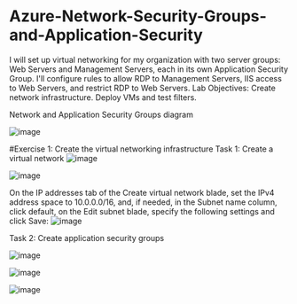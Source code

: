# Azure-Network-Security-Groups-and-Application-Security
I will set up virtual networking for my organization with two server groups: Web Servers and Management Servers, each in its own Application Security Group. I'll configure rules to allow RDP to Management Servers, IIS access to Web Servers, and restrict RDP to Web Servers.  Lab Objectives: Create network infrastructure. Deploy VMs and test filters.

Network and Application Security Groups diagram


![image](https://github.com/user-attachments/assets/b9765f2d-4e30-4d82-bf2b-1613dc7e78f5)


#Exercise 1: Create the virtual networking infrastructure
Task 1: Create a virtual network
![image](https://github.com/user-attachments/assets/addd283f-94a2-4a8d-ae84-85f061985a0b)

![image](https://github.com/user-attachments/assets/e9219a66-d6a4-45d0-bb9d-181c8ba43217)

On the IP addresses tab of the Create virtual network blade, set the IPv4 address space to 10.0.0.0/16, and, if needed, in the Subnet name column, click default, on the Edit subnet blade, specify the following settings and click Save:
![image](https://github.com/user-attachments/assets/6c41d899-7e36-4e72-bd20-7b25bc61396e)

Task 2: Create application security groups


![image](https://github.com/user-attachments/assets/48c4451b-e85b-45b3-8cef-c64f99ecb4fb)


![image](https://github.com/user-attachments/assets/6d55a145-9a02-4ebc-a508-79ddfc010192)

![image](https://github.com/user-attachments/assets/8a17773e-ec92-4eba-a549-d136565b5554)

